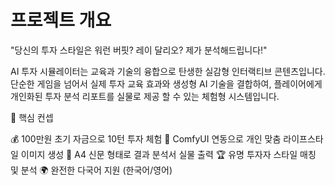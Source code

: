 # 프로젝트 개요

"당신의 투자 스타일은 워런 버핏? 레이 달리오? 제가 분석해드립니다!"

AI 투자 시뮬레이터는 교육과 기술의 융합으로 탄생한 실감형 인터랙티브 콘텐츠입니다.
단순한 게임을 넘어서 실제 투자 교육 효과와 생성형 AI 기술을 결합하여, 플레이어에게 개인화된 투자 분석 리포트를 실물로 제공 할 수 있는 체험형 시스템입니다.

🎯 핵심 컨셉

💰 100만원 초기 자금으로 10턴 투자 체험
🎨 ComfyUI 연동으로 개인 맞춤 라이프스타일 이미지 생성
📰 A4 신문 형태로 결과 분석서 실물 출력
🏆 유명 투자자 스타일 매칭 및 분석
🌍 완전한 다국어 지원 (한국어/영어)